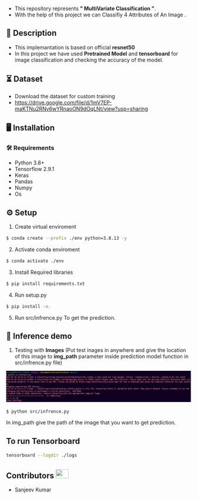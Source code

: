

- This repository represents **" MultiVariate Classification  "**.
- With the help of this project we can Classifiy 4 Attributes of An Image .
  
## 📝 Description
- This implemantation is based on official **resnet50** 
- In this project we have used **Pretrained Model** and **tensorboard** for image classification and checking the accuracy of the model.

## ⏳ Dataset
- Download the dataset for custom training
- https://drive.google.com/file/d/1mV7EP-maKTNu2RNv6wYRnaoON9dOqLNt/view?usp=sharing


## :desktop_computer:	Installation


### :hammer_and_wrench: Requirements
* Python 3.8+
* Tensorflow 2.9.1
* Keras 
* Pandas 
* Numpy 
* Os 




## :gear: Setup
1. Create virtual enviroment
```bash
$ conda create --prefix ./env python=3.8.13 -y
```
2. Activate conda enviroment 
```bash
$ conda activate ./env
```

3. Install Required libraries
```bash
$ pip install requirements.txt
```

4. Run setup.py 
```bash
$ pip install -e.
```
5. Run src/infrence.py To get the prediction.

## 🎯 Inference demo

1. Testing with **Images** (Put test inages in anywhere and give the location of this image to **img_path** parameter inside prediction model function in src/infrence.py file)

![infrence_example](https://github.com/sanjeev49/aiClassification/blob/master/docs/img/infrence_example.png)

```bash
$ python src/infrence.py 

```
In img_path give the path of the image that you want to get prediction. 

## To run Tensorboard 

```bash
tensorboard --logdir ./logs
```


## Contributors <img src="https://raw.githubusercontent.com/TheDudeThatCode/TheDudeThatCode/master/Assets/Developer.gif" width=35 height=25> 
- Sanjeev Kumar